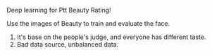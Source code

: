 ﻿Deep learning for Ptt Beauty Rating!

Use the images of Beauty to train and evaluate the face.


1. It's base on the people's judge, and everyone has different taste.
2. Bad data source, unbalanced data.
